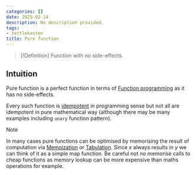 ```yaml
---
categories: []
date: 2025-02-14
description: No description provided.
tags:
- zettlekasten
title: Pure function
---
```


> [!Definition]
> Function with no side-effects. 

## Intuition

Pure function is a perfect function in terms of [Function programming](Function%20programming) as it has no side-effects. 

Every such function is [idempotent](Idempotence.md) in programming sense but not all are idempotent in pure mathematical way (although there may be many examples including `unary` function pattern).

> [!Note]
> In many cases pure functions can be optimised by memorising the result of computation via [Memoization](Memoization.md) or [Tabulation](Tabulation.md). Since $x$ always results in $y$ we can think of it as a simple map function. Be careful not no memorise calls to cheap functions as memory lookup can be more expensive than maths operations for example.
